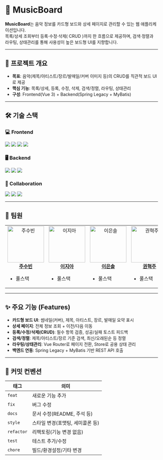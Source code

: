 # 🎵 MusicBoard

**MusicBoard**는 음악 정보를 카드형 보드와 상세 페이지로 관리할 수 있는 웹 애플리케이션입니다.  
목록/상세 조회부터 등록·수정·삭제( CRUD )까지 한 흐름으로 제공하며, 검색·정렬과 라우팅, 상태관리를 통해 사용성이 높은 보드형 UI를 지향합니다.

---

## 🚩 프로젝트 개요
- **목표**: 음악(제목/아티스트/장르/발매일/커버 이미지 등)의 CRUD를 직관적 보드 UI로 제공
- **핵심 기능**: 목록/상세, 등록, 수정, 삭제, 검색/정렬, 라우팅, 상태관리
- **구성**: Frontend(Vue 3) + Backend(Spring Legacy + MyBatis)

---

## 🛠 기술 스택

### 💻 Frontend
<p>
  <img src="https://img.shields.io/badge/Vue.js-42b883?style=flat-square&logo=vuedotjs&logoColor=white" />
  <img src="https://img.shields.io/badge/Vue%20Router-4FC08D?style=flat-square&logo=vuedotjs&logoColor=white" />
  <img src="https://img.shields.io/badge/Store(Pinia/Vuex)-35495E?style=flat-square&logo=vuedotjs&logoColor=white" />
  <img src="https://img.shields.io/badge/CSS3-1572B6?style=flat-square&logo=css3&logoColor=white" />
</p>

### 🖥 Backend
<p>
  <img src="https://img.shields.io/badge/Java-007396?style=flat-square&logo=openjdk&logoColor=white" />
  <img src="https://img.shields.io/badge/Spring%20Legacy-6DB33F?style=flat-square&logo=spring&logoColor=white" />
  <img src="https://img.shields.io/badge/MyBatis-1F77B4?style=flat-square&logo=databricks&logoColor=white" />
</p>

### 🤝 Collaboration
<p>
  <img src="https://img.shields.io/badge/GitHub-181717?style=flat-square&logo=github&logoColor=white" />
  <img src="https://img.shields.io/badge/Notion-000000?style=flat-square&logo=notion&logoColor=white" />
  <img src="https://img.shields.io/badge/Discord-5865F2?style=flat-square&logo=discord&logoColor=white" />
</p>

---

## 👥 팀원

<table>
  <tr>
    <td align="center">
      <img src="https://github.com/subeen1902.png" height="120" alt="주수빈"/>
      <br /><a href="https://github.com/subeen1902"><b>주수빈</b></a>
      <ul align="left">
        <li>풀스택</li>
      </ul>
    </td>
    <td align="center">
      <img src="https://github.com/iridescentzia.png" height="120" alt="이지아"/>
      <br /><a href="https://github.com/iridescentzia"><b>이지아</b></a>
      <ul align="left">
        <li>풀스택</li>
      </ul>
    </td>
    <td align="center">
      <img src="https://github.com/yel0732.png" height="120" alt="이은솔"/>
      <br /><a href="https://github.com/yel0732"><b>이은솔</b></a>
      <ul align="left">
        <li>풀스택</li>
      </ul>
    </td>
    <td align="center">
      <img src="https://github.com/kwon990217.png" height="120" alt="권혁주"/>
      <br /><a href="https://github.com/kwon990217"><b>권혁주</b></a>
      <ul align="left">
        <li>풀스택</li>
      </ul>
    </td>
  </tr>
</table>

---

## ✨ 주요 기능 (Features)

- **카드형 보드 UI**: 썸네일(커버), 제목, 아티스트, 장르, 발매일 요약 표시
- **상세 페이지**: 전체 정보 조회 + 이전/다음 이동
- **등록/수정/삭제(CRUD)**: 필수 항목 검증, 성공/실패 토스트 피드백
- **검색/정렬**: 제목/아티스트/장르 기준 검색, 최신/오래된순 등 정렬
- **라우팅/상태관리**: Vue Router로 페이지 전환, Store로 공용 상태 관리
- **백엔드 연동**: Spring Legacy + MyBatis 기반 REST API 호출

---

## 📝 커밋 컨벤션
| 태그       | 의미                                |
|------------|-------------------------------------|
| `feat`     | 새로운 기능 추가                     |
| `fix`      | 버그 수정                            |
| `docs`     | 문서 수정(README, 주석 등)          |
| `style`    | 스타일 변경(포맷팅, 세미콜론 등)    |
| `refactor` | 리팩토링(기능 변경 없음)             |
| `test`     | 테스트 추가/수정                     |
| `chore`    | 빌드/환경설정/기타 변경              |
